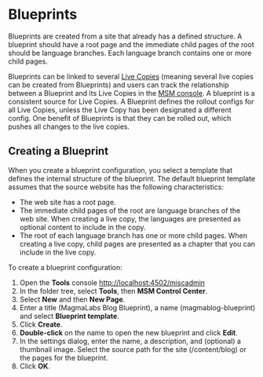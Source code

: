 # Blueprints

Blueprints are created from a site that already has a defined structure.
A blueprint should have a root page and the immediate child pages of the root should be language branches.
Each language branch contains one or more child pages.

Blueprints can be linked to several [Live Copies](LiveCopy.md) (meaning several live copies can be created from Blueprints) and users can track the relationship between a Blueprint and its Live Copies in the [MSM console](MSMConsole.md).
A blueprint is a consistent source for Live Copies.
A Blueprint defines the rollout configs for all Live Copies, unless the Live Copy has been designated a different config.
One benefit of Blueprints is that they can be rolled out, which pushes all changes to the live copies.

## Creating a Blueprint

When you create a blueprint configuration, you select a template that defines the internal structure of the blueprint. The default blueprint template assumes that the source website has the following characteristics:

- The web site has a root page.
- The immediate child pages of the root are language branches of the web site. When creating a live copy, the languages are presented as optional content to include in the copy.
- The root of each language branch has one or more child pages. When creating a live copy, child pages are presented as a chapter that you can include in the live copy.

To create a blueprint configuration:

1. Open the **Tools** console <http://localhost:4502/miscadmin>
2. In the folder tree, select **Tools**, then **MSM Control Center**.
3. Select **New** and then **New Page**.
4. Enter a title (MagmaLabs Blog Blueprint), a name (magmablog-blueprint) and select **Blueprint template**.
5. Click **Create**.
6. **Double-click** on the name to open the new blueprint and click **Edit**.
7. In the settings dialog, enter the name, a description, and (optional) a thumbnail image. Select the source path for the site (/content/blog) or the pages for the blueprint.
8. Click **OK**.
